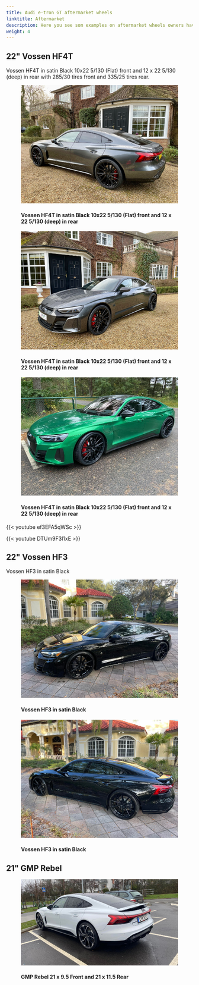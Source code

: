 ```yaml
---
title: Audi e-tron GT aftermarket wheels
linktitle: Aftermarket
description: Here you see som examples on aftermarket wheels owners have put on their Audi e-tron GT and Audi RS e-tron GT
weight: 4
---
```

<!-- markdownlint-disable MD033 -->
## 22" Vossen HF4T

Vossen HF4T in satin Black 10x22 5/130 (Flat) front and 12 x 22 5/130 (deep) in rear with 285/30 tires front and 335/25 tires rear.

<figure>
    <a href="vossen_hf4t_1.jpg">
        <img src="vossen_hf4t_1s.jpg" alt="Vossen HF4T in satin Black 10x22 5/130 (Flat) front and 12 x 22 5/130 (deep) in rear" title="Vossen HF4T in satin Black 10x22 5/130 (Flat) front and 12 x 22 5/130 (deep) in rear">
    </a>
    <figcaption><h4>Vossen HF4T in satin Black 10x22 5/130 (Flat) front and 12 x 22 5/130 (deep) in rear</h4></figcaption>
</figure>

<figure>
    <a href="vossen_hf4t_2.jpg">
        <img src="vossen_hf4t_2s.jpg" alt="Vossen HF4T in satin Black 10x22 5/130 (Flat) front and 12 x 22 5/130 (deep) in rear" title="Vossen HF4T in satin Black 10x22 5/130 (Flat) front and 12 x 22 5/130 (deep) in rear">
    </a>
    <figcaption><h4>Vossen HF4T in satin Black 10x22 5/130 (Flat) front and 12 x 22 5/130 (deep) in rear</h4></figcaption>
</figure>

<figure>
    <a href="vossen_hf4t_3.jpg">
        <img src="vossen_hf4t_3s.jpg" alt="Vossen HF4T in satin Black 10x22 5/130 (Flat) front and 12 x 22 5/130 (deep) in rear" title="Vossen HF4T in satin Black 10x22 5/130 (Flat) front and 12 x 22 5/130 (deep) in rear">
    </a>
    <figcaption><h4>Vossen HF4T in satin Black 10x22 5/130 (Flat) front and 12 x 22 5/130 (deep) in rear</h4></figcaption>
</figure>

{{< youtube ef3EFA5qWSc >}}

{{< youtube DTUm9F3l1xE >}}

## 22" Vossen HF3

Vossen HF3 in satin Black 

<figure>
    <a href="vossen_hf3_5.jpg">
        <img src="vossen_hf3_5s.jpg" alt="Vossen HF3 in satin Black" title="Vossen HF3 in satin Black">
    </a>
    <figcaption><h4>Vossen HF3 in satin Black</h4></figcaption>
</figure>

<figure>
    <a href="vossen_hf3_6.jpg">
        <img src="vossen_hf3_6s.jpg" alt="Vossen HF3 in satin Black" title="Vossen HF3 in satin Black">
    </a>
    <figcaption><h4>Vossen HF3 in satin Black</h4></figcaption>
</figure>


## 21" GMP Rebel

<figure>
    <a href="gmp_rebel_1.jpg">
        <img src="gmp_rebel_1s.jpg" alt="GMP Rebel 21 x 9.5 Front and 21 x 11.5 Rear" title="GMP Rebel 21 x 9.5 Front and 21 x 11.5 Rear">
    </a>
    <figcaption><h4>GMP Rebel 21 x 9.5 Front and 21 x 11.5 Rear</h4></figcaption>
</figure>
